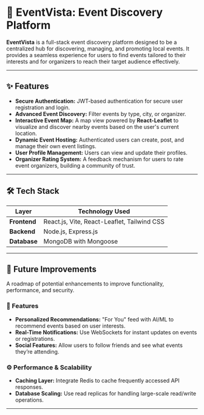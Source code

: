 # 🚀 EventVista: Event Discovery Platform

**EventVista** is a full-stack event discovery platform designed to be a centralized hub for discovering, managing, and promoting local events. It provides a seamless experience for users to find events tailored to their interests and for organizers to reach their target audience effectively.

---

## ✨ Features

- **Secure Authentication:** JWT-based authentication for secure user registration and login.
- **Advanced Event Discovery:** Filter events by type, city, or organizer.
- **Interactive Event Map:** A map view powered by **React-Leaflet** to visualize and discover nearby events based on the user's current location.
- **Dynamic Event Hosting:** Authenticated users can create, post, and manage their own event listings.
- **User Profile Management:** Users can view and update their profiles.
- **Organizer Rating System:** A feedback mechanism for users to rate event organizers, building a community of trust.

---

## 🛠️ Tech Stack

| Layer         | Technology Used                         |
|---------------|------------------------------------------|
| **Frontend**  | React.js, Vite, React-Leaflet, Tailwind CSS |
| **Backend**   | Node.js, Express.js                     |
| **Database**  | MongoDB with Mongoose                   |

---

## 🔮 Future Improvements

A roadmap of potential enhancements to improve functionality, performance, and security.

### 🚧 Features
- **Personalized Recommendations:** "For You" feed with AI/ML to recommend events based on user interests.
- **Real-Time Notifications:** Use WebSockets for instant updates on events or registrations.
- **Social Features:** Allow users to follow friends and see what events they’re attending.

### ⚙️ Performance & Scalability
- **Caching Layer:** Integrate Redis to cache frequently accessed API responses.
- **Database Scaling:** Use read replicas for handling large-scale read/write operations.

---
